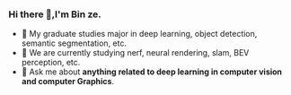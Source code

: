 ### Hi there 👋,I'm Bin ze.
- 🔭 My graduate studies major in deep learning, object detection, semantic segmentation, etc.
- 🔭 We are currently studying nerf, neural rendering, slam, BEV perception, etc.
- 💬 Ask me about **anything related to deep learning in computer vision and computer Graphics**.
<!-- 
- 🔭 I’m currently studying my master's degree at Nanjing University of Information and Technology
- 📫 How to reach me: binze.zero@gmail.com
- ⚡ ROI: computer vision,image classification,object detection,semantic segmentation,pose 
->

You are my ![Visitor Count](https://profile-counter.glitch.me/Bin-ze/count.svg) visitor,Thank you!、
![Binze's GitHub stats](https://github-readme-stats.vercel.app/api?username=Bin-ze&show_icons=true&theme=tokyonight)
